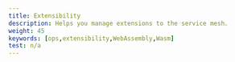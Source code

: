 ```yaml
---
title: Extensibility
description: Helps you manage extensions to the service mesh.
weight: 45
keywords: [ops,extensibility,WebAssembly,Wasm]
test: n/a
---
```

